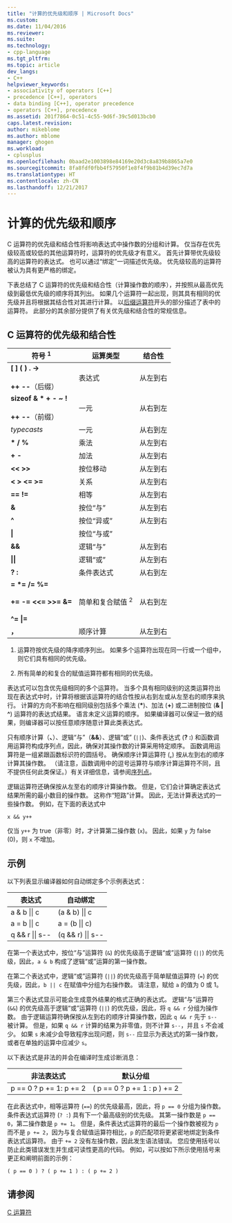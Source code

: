 ```yaml
---
title: "计算的优先级和顺序 | Microsoft Docs"
ms.custom: 
ms.date: 11/04/2016
ms.reviewer: 
ms.suite: 
ms.technology:
- cpp-language
ms.tgt_pltfrm: 
ms.topic: article
dev_langs:
- C++
helpviewer_keywords:
- associativity of operators [C++]
- precedence [C++], operators
- data binding [C++], operator precedence
- operators [C++], precedence
ms.assetid: 201f7864-0c51-4c55-9d6f-39c5d013bcb0
caps.latest.revision: 
author: mikeblome
ms.author: mblome
manager: ghogen
ms.workload:
- cplusplus
ms.openlocfilehash: 0baad2e1003898e84169e20d3c8a839b8865a7e0
ms.sourcegitcommit: 8fa8fdf0fbb4f57950f1e8f4f9b81b4d39ec7d7a
ms.translationtype: HT
ms.contentlocale: zh-CN
ms.lasthandoff: 12/21/2017
---
```

# <a name="precedence-and-order-of-evaluation"></a>计算的优先级和顺序
C 运算符的优先级和结合性将影响表达式中操作数的分组和计算。 仅当存在优先级较高或较低的其他运算符时，运算符的优先级才有意义。 首先计算带优先级较高的运算符的表达式。 也可以通过“绑定”一词描述优先级。 优先级较高的运算符被认为具有更严格的绑定。  
  
 下表总结了 C 运算符的优先级和结合性（计算操作数的顺序），并按照从最高优先级到最低优先级的顺序将其列出。 如果几个运算符一起出现，则其具有相同的优先级并且将根据其结合性对其进行计算。 以[后缀运算符](../c-language/postfix-operators.md)开头的部分描述了表中的运算符。 此部分的其余部分提供了有关优先级和结合性的常规信息。  
  
## <a name="precedence-and-associativity-of-c-operators"></a>C 运算符的优先级和结合性  
  
|符号 <sup>1</sup>|运算类型|结合性|  
|-------------|-----------------------|-------------------|  
|**\[ ] ( ) . ->**<br /><br />**++** **--**（后缀）|表达式|从左到右|  
**sizeof & \* + - ~ !**<br /><br />**++ --**（前缀）|一元|从右到左|  
|*typecasts*|一元|从右到左|  
|**\* / %**|乘法|从左到右|  
|**+ -**|加法|从左到右|  
|**\<\< >>**|按位移动|从左到右|  
|**\< > \<= >=**|关系|从左到右|  
|**== !=**|相等|从左到右|  
|**&**|按位“与”|从左到右|  
|**^**|按位“异或”|从左到右|  
|**&#124;**|按位“与或”||从左到右|  
|**&&**|逻辑“与”|从左到右|  
|**&#124;&#124;**|逻辑“或”|从左到右|  
|**? :**|条件表达式|从右到左|  
|**= \*= /= %=**<br /><br /> **+= -= \<\<= >>= &=**<br /><br /> **^= &#124;=**|简单和复合赋值 <sup>2</sup>|从右到左|  
|**，**|顺序计算|从左到右|  
  
 1. 运算符按优先级的降序顺序列出。 如果多个运算符出现在同一行或一个组中，则它们具有相同的优先级。  
  
 2. 所有简单的和复合的赋值运算符都有相同的优先级。  
  
 表达式可以包含优先级相同的多个运算符。 当多个具有相同级别的这类运算符出现在表达式中时，计算将根据该运算符的结合性按从右到左或从左至右的顺序来执行。 计算的方向不影响在相同级别包括多个乘法 (**\***)、加法 (**+**) 或二进制按位 (**& &#124; ^**) 运算符的表达式结果。 语言未定义运算的顺序。 如果编译器可以保证一致的结果，则编译器可以按任意顺序随意计算此类表达式。  
  
 只有顺序计算（**、**）、逻辑“与”（**&&**）、逻辑“或” (`||`)、条件表达式 (**? :**) 和函数调用运算符构成序列点，因此，确保对其操作数的计算采用特定顺序。 函数调用运算符是一组紧跟函数标识符的圆括号。 确保顺序计算运算符 (**,**) 按从左到右的顺序计算其操作数。 （请注意，函数调用中的逗号运算符与顺序计算运算符不同，且不提供任何此类保证。）有关详细信息，请参阅[序列点](../c-language/c-sequence-points.md)。  
  
 逻辑运算符还确保按从左至右的顺序计算操作数。 但是，它们会计算确定表达式结果所需的最小数目的操作数。 这称作“短路”计算。 因此，无法计算表达式的一些操作数。 例如，在下面的表达式中  
  
`x && y++`  
  
 仅当 `y++` 为 true（非零）时，才计算第二操作数 (`x`)。 因此，如果 `y` 为 false (0)，则 `x` 不增加。  
  
## <a name="examples"></a>示例
  
 以下列表显示编译器如何自动绑定多个示例表达式：  

|表达式|自动绑定|  
|----------------|-----------------------|  
|a & b &#124;&#124; c|(a & b) &#124;&#124; c|  
|a = b &#124;&#124; c|a = (b &#124;&#124; c)|  
|q && r &#124;&#124; s--|(q && r) &#124;&#124; s--|  

 在第一个表达式中，按位“与”运算符 (`&`) 的优先级高于逻辑“或”运算符 (`||`) 的优先级，因此，`a & b` 构成了逻辑“或”运算的第一操作数。  
  
 在第二个表达式中，逻辑“或”运算符 (`||`) 的优先级高于简单赋值运算符 (`=`) 的优先级，因此，`b || c` 在赋值中分组为右操作数。 请注意，赋给 `a` 的值为 0 或 1。  
  
 第三个表达式显示可能会生成意外结果的格式正确的表达式。 逻辑“与”运算符 (`&&`) 的优先级高于逻辑“或”运算符 (`||`) 的优先级，因此，将 `q && r` 分组为操作数。 由于逻辑运算符确保按从左到右的顺序计算操作数，因此 `q && r` 先于 `s--` 被计算。 但是，如果 `q && r` 计算的结果为非零值，则不计算 `s--`，并且 `s` 不会减少。 如果 `s` 未减少会导致程序出现问题，则 `s--` 应显示为表达式的第一操作数，或者在单独的运算中应减少 `s`。  
  
 以下表达式是非法的并会在编译时生成诊断消息：  
  
|非法表达式|默认分组|  
|------------------------|----------------------|  
|p == 0 ? p += 1: p += 2|( p == 0 ? p += 1 : p ) += 2|  
  
 在此表达式中，相等运算符 (`==`) 的优先级最高，因此，将 `p == 0` 分组为操作数。 条件表达式运算符 (`? :`) 具有下一个最高级别的优先级。 其第一操作数是 `p == 0`，第二操作数是 `p += 1`。 但是，条件表达式运算符的最后一个操作数被视为 `p` 而不是 `p += 2`，因为与复合赋值运算符相比，`p` 的匹配项将更紧密地绑定到条件表达式运算符。 由于 `+= 2` 没有左操作数，因此发生语法错误。 您应使用括号以防止此类错误发生并生成可读性更高的代码。 例如，可以按如下所示使用括号来更正和阐明前面的示例：  
  
`( p == 0 ) ? ( p += 1 ) : ( p += 2 )`  
  
## <a name="see-also"></a>请参阅  
 [C 运算符](../c-language/c-operators.md)
